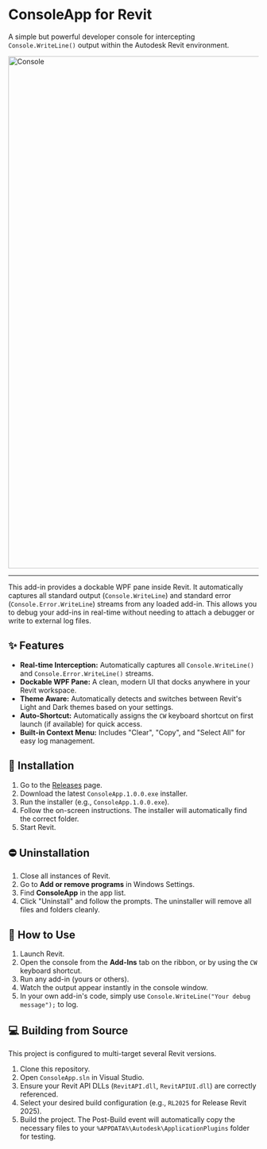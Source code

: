 # ConsoleApp for Revit

A simple but powerful developer console for intercepting `Console.WriteLine()` output within the Autodesk Revit environment.

<img width="1920" height="1032" alt="Console" src="https://github.com/user-attachments/assets/6e2ea9ff-6f96-4081-808b-95c8b0700101" />

---

This add-in provides a dockable WPF pane inside Revit. It automatically captures all standard output (`Console.WriteLine`) and standard error (`Console.Error.WriteLine`) streams from any loaded add-in. This allows you to debug your add-ins in real-time without needing to attach a debugger or write to external log files.

## ✨ Features

* **Real-time Interception:** Automatically captures all `Console.WriteLine()` and `Console.Error.WriteLine()` streams.
* **Dockable WPF Pane:** A clean, modern UI that docks anywhere in your Revit workspace.
* **Theme Aware:** Automatically detects and switches between Revit's Light and Dark themes based on your settings.
* **Auto-Shortcut:** Automatically assigns the `CW` keyboard shortcut on first launch (if available) for quick access.
* **Built-in Context Menu:** Includes "Clear", "Copy", and "Select All" for easy log management.

## 💾 Installation

1.  Go to the [Releases](https://github.com/Cazorlas/ConsoleApp/releases/tag/v1.0.0) page.
2.  Download the latest `ConsoleApp.1.0.0.exe` installer.
3.  Run the installer (e.g., `ConsoleApp.1.0.0.exe`).
4.  Follow the on-screen instructions. The installer will automatically find the correct folder.
5.  Start Revit.

## ⛔ Uninstallation

1.  Close all instances of Revit.
2.  Go to **Add or remove programs** in Windows Settings.
3.  Find **ConsoleApp** in the app list.
4.  Click "Uninstall" and follow the prompts. The uninstaller will remove all files and folders cleanly.

## 🚀 How to Use

1.  Launch Revit.
2.  Open the console from the **Add-Ins** tab on the ribbon, or by using the `CW` keyboard shortcut.
3.  Run any add-in (yours or others).
4.  Watch the output appear instantly in the console window.
5.  In your own add-in's code, simply use `Console.WriteLine("Your debug message");` to log.

## 💻 Building from Source

This project is configured to multi-target several Revit versions.
1.  Clone this repository.
2.  Open `ConsoleApp.sln` in Visual Studio.
3.  Ensure your Revit API DLLs (`RevitAPI.dll`, `RevitAPIUI.dll`) are correctly referenced.
4.  Select your desired build configuration (e.g., `RL2025` for Release Revit 2025).
5.  Build the project. The Post-Build event will automatically copy the necessary files to your `%APPDATA%\Autodesk\ApplicationPlugins` folder for testing.
